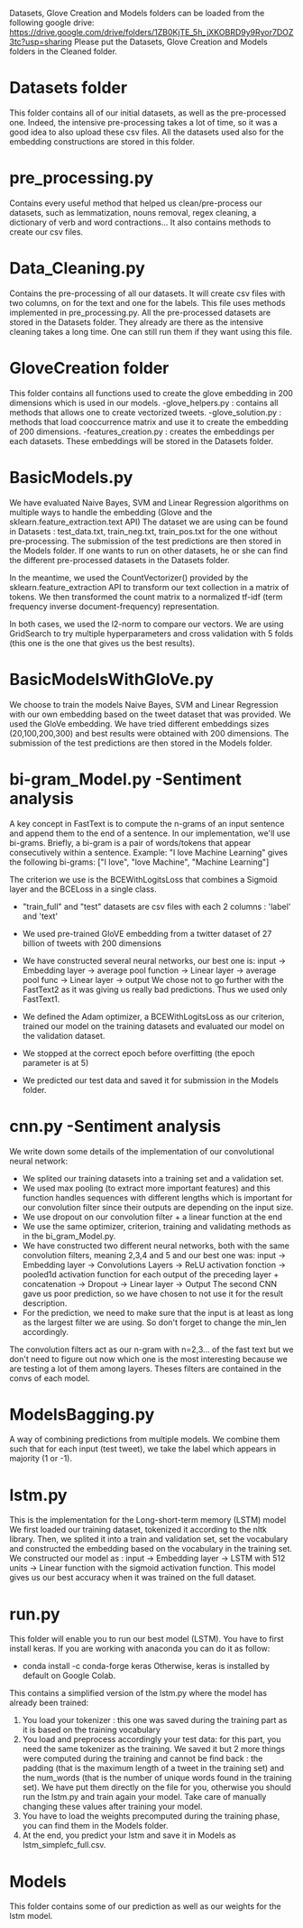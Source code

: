 Datasets, Glove Creation and Models folders can be loaded from the following google drive: https://drive.google.com/drive/folders/1ZB0KjTE_5h_jXKOBRD9y9Ryor7DOZ3tc?usp=sharing
Please put the Datasets, Glove Creation and Models folders in the Cleaned folder.

# Datasets folder
This folder contains all of our initial datasets, as well as the pre-processed one. Indeed, the intensive pre-processing takes a lot of time, so it was a good idea to also upload these csv files.
All the datasets used also for the embedding constructions are stored in this folder.

# pre_processing.py
Contains every useful method that helped us clean/pre-process our datasets, such as lemmatization, nouns removal, regex cleaning, a dictionary of verb and word contractions... It also contains methods to create our csv files.

# Data_Cleaning.py
Contains the pre-processing of all our datasets. It will create csv files with two columns, on for the text and one for the labels.
This file uses methods implemented in pre_processing.py.
All the pre-processed datasets are stored in the Datasets folder. They already are there as the intensive cleaning takes a long time. One can still run them if they want using this file.

# GloveCreation folder
This folder contains all functions used to create the glove embedding in 200 dimensions which is used in our models.
    -glove_helpers.py : contains all methods that allows one to create vectorized tweets.
    -glove_solution.py : methods that load cooccurrence matrix and use it to create the embedding of 200 dimensions.
    -features_creation.py : creates the embeddings per each datasets.
These embeddings will be stored in the Datasets folder.

# BasicModels.py
We have evaluated Naive Bayes, SVM and Linear Regression algorithms on multiple ways to handle the embedding (Glove and the sklearn.feature_extraction.text API)
The dataset we are using can be found in Datasets : test_data.txt, train_neg.txt, train_pos.txt for the one without pre-processing.
The submission of the test predictions are then stored in the Models folder.
If one wants to run on other datasets, he or she can find the different pre-processed datasets in the Datasets folder.

In the meantime, we used the CountVectorizer() provided by the sklearn.feature_extraction API to transform our text collection in a matrix of tokens. We then transformed the count matrix to a normalized tf-idf (term frequency inverse document-frequency) representation.

In both cases, we used the l2-norm to compare our vectors. We are using GridSearch to try multiple hyperparameters and cross validation with 5 folds (this one is the one that gives us the best results).

# BasicModelsWithGloVe.py
We choose to train the models Naive Bayes, SVM and Linear Regression with our own embedding based on the tweet dataset that was provided. We used the GloVe embedding. We have tried different embeddings sizes (20,100,200,300) and best results were obtained with 200 dimensions.
The submission of the test predictions are then stored in the Models folder.

# bi-gram_Model.py -Sentiment analysis
A key concept in FastText is to compute the n-grams of an input sentence and append them to the end of a sentence. In our implementation, we'll use bi-grams. Briefly, a bi-gram is a pair of words/tokens that appear consecutively within a sentence.
Example: "I love Machine Learning" gives the following bi-grams: ["I love", "love Machine", "Machine Learning"]

The criterion we use is the BCEWithLogitsLoss that combines a Sigmoid layer and the BCELoss in a single class.

- "train_full" and "test" datasets are csv files with each 2 columns : 'label' and 'text'
- We used pre-trained GloVE embedding from a twitter dataset of 27 billion of tweets with 200 dimensions

- We have constructed several neural networks, our best one is:
    input -> Embedding layer -> average pool function -> Linear layer -> average pool func -> Linear layer -> output
We chose not to go further with the FastText2 as it was giving us really bad predictions. Thus we used only FastText1.
- We defined the Adam optimizer, a BCEWithLogitsLoss as our criterion, trained our model on the training datasets and evaluated our model on the validation dataset.
- We stopped at the correct epoch before overfitting (the epoch parameter is at 5)
- We predicted our test data and saved it for submission in the Models folder.


# cnn.py -Sentiment analysis
We write down some details of the implementation of our convolutional neural network:
- We splited our training datasets into a training set and a validation set.
- We used max pooling (to extract more important features) and this function handles sequences with different lengths which is important for our convolution filter since their outputs are depending on the input size.
- We use dropout on our convolution filter + a linear function at the end
- We use the same optimizer, criterion, training and validating methods as in the bi_gram_Model.py.
- We have constructed two different neural networks, both with the same convolution filters, meaning 2,3,4 and 5 and our best one was:
 input -> Embedding layer -> Convolutions Layers -> ReLU activation fonction -> pooled1d activation function for each output of the preceding layer + concatenation -> Dropout -> Linear layer -> Output
The second CNN gave us poor prediction, so we have chosen to not use it for the result description.
- For the prediction, we need to make sure that the input is at least as long as the largest filter we are using. So don't forget to change the min_len accordingly.

The convolution filters act as our n-gram with n=2,3... of the fast text but we don't need to figure out now which one is the most interesting because we are testing a lot of them among layers. Theses filters are contained in the convs of each model.

# ModelsBagging.py
A way of combining predictions from multiple models. We combine them such that for each input (test tweet), we take the label which appears in majority (1 or -1).

# lstm.py
This is the implementation for the Long-short-term memory (LSTM) model
We first loaded our training dataset, tokenized it according to the nltk library. Then, we splited it into a train and
validation set, set the vocabulary and constructed the embedding based on the vocabulary in the training set.
We constructed our model as :
  input -> Embedding layer -> LSTM with 512 units -> Linear function with the sigmoid activation function.
This model gives us our best accuracy when it was trained on the full dataset.

# run.py

This folder will enable you to run our best model (LSTM). You have to first install keras.
If you are working with anaconda you can do it as follow:
- conda install -c conda-forge keras
Otherwise, keras is installed by default on Google Colab.

This contains a simplified version of the lstm.py where the model has already been trained:
1) You load your tokenizer : this one was saved during the training part as it is based on the training vocabulary
2) You load and preprocess accordingly your test data: for this part, you need the same tokenizer as the training.
We saved it but 2 more things were computed during the training and cannot be find back : the padding (that is the maximum length of a tweet in the training set) and the num_words (that is the number of unique words found in the training
set). We have put them directly on the file for you, otherwise you should run the lstm.py and train again your model. Take care of manually changing these values after training your model.
3) You have to load the weights precomputed during the training phase, you can find them in the Models folder.
4) At the end, you predict your lstm and save it in Models as lstm_simplefc_full.csv.

# Models
This folder contains some of our prediction as well as our weights for the lstm model. 

